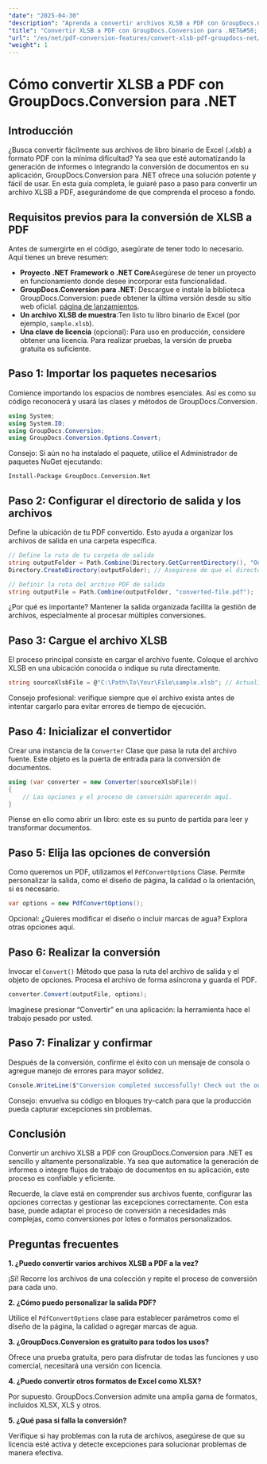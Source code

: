 ```yaml
---
"date": "2025-04-30"
"description": "Aprenda a convertir archivos XLSB a PDF con GroupDocs.Conversion para .NET con esta guía paso a paso. Ideal para profesionales que necesitan una conversión de archivos fluida."
"title": "Convertir XLSB a PDF con GroupDocs.Conversion para .NET&#58; una guía completa"
"url": "/es/net/pdf-conversion-features/convert-xlsb-pdf-groupdocs-net/"
"weight": 1
---
```


# Cómo convertir XLSB a PDF con GroupDocs.Conversion para .NET

## Introducción

¿Busca convertir fácilmente sus archivos de libro binario de Excel (.xlsb) a formato PDF con la mínima dificultad? Ya sea que esté automatizando la generación de informes o integrando la conversión de documentos en su aplicación, GroupDocs.Conversion para .NET ofrece una solución potente y fácil de usar. En esta guía completa, le guiaré paso a paso para convertir un archivo XLSB a PDF, asegurándome de que comprenda el proceso a fondo.

## Requisitos previos para la conversión de XLSB a PDF

Antes de sumergirte en el código, asegúrate de tener todo lo necesario. Aquí tienes un breve resumen:

- **Proyecto .NET Framework o .NET Core**Asegúrese de tener un proyecto en funcionamiento donde desee incorporar esta funcionalidad.
- **GroupDocs.Conversion para .NET**: Descargue e instale la biblioteca GroupDocs.Conversion: puede obtener la última versión desde su sitio web oficial. [página de lanzamientos](https://releases.groupdocs.com/conversion/net/).
- **Un archivo XLSB de muestra**:Ten listo tu libro binario de Excel (por ejemplo, `sample.xlsb`).
- **Una clave de licencia** (opcional): Para uso en producción, considere obtener una licencia. Para realizar pruebas, la versión de prueba gratuita es suficiente.

## Paso 1: Importar los paquetes necesarios

Comience importando los espacios de nombres esenciales. Así es como su código reconocerá y usará las clases y métodos de GroupDocs.Conversion.

```csharp
using System;
using System.IO;
using GroupDocs.Conversion;
using GroupDocs.Conversion.Options.Convert;
```

Consejo: Si aún no ha instalado el paquete, utilice el Administrador de paquetes NuGet ejecutando:

```
Install-Package GroupDocs.Conversion.Net
```

## Paso 2: Configurar el directorio de salida y los archivos

Define la ubicación de tu PDF convertido. Esto ayuda a organizar los archivos de salida en una carpeta específica.

```csharp
// Define la ruta de tu carpeta de salida
string outputFolder = Path.Combine(Directory.GetCurrentDirectory(), "Output");
Directory.CreateDirectory(outputFolder); // Asegúrese de que el directorio exista

// Definir la ruta del archivo PDF de salida
string outputFile = Path.Combine(outputFolder, "converted-file.pdf");
```

¿Por qué es importante? Mantener la salida organizada facilita la gestión de archivos, especialmente al procesar múltiples conversiones.

## Paso 3: Cargue el archivo XLSB

El proceso principal consiste en cargar el archivo fuente. Coloque el archivo XLSB en una ubicación conocida o indique su ruta directamente.

```csharp
string sourceXlsbFile = @"C:\Path\To\Your\File\sample.xlsb"; // Actualizar con la ruta de su archivo
```

Consejo profesional: verifique siempre que el archivo exista antes de intentar cargarlo para evitar errores de tiempo de ejecución.

## Paso 4: Inicializar el convertidor

Crear una instancia de la `Converter` Clase que pasa la ruta del archivo fuente. Este objeto es la puerta de entrada para la conversión de documentos.

```csharp
using (var converter = new Converter(sourceXlsbFile))
{
    // Las opciones y el proceso de conversión aparecerán aquí.
}
```

Piense en ello como abrir un libro: este es su punto de partida para leer y transformar documentos.

## Paso 5: Elija las opciones de conversión

Como queremos un PDF, utilizamos el `PdfConvertOptions` Clase. Permite personalizar la salida, como el diseño de página, la calidad o la orientación, si es necesario.

```csharp
var options = new PdfConvertOptions();
```

Opcional: ¿Quieres modificar el diseño o incluir marcas de agua? Explora otras opciones aquí.

## Paso 6: Realizar la conversión

Invocar el `Convert()` Método que pasa la ruta del archivo de salida y el objeto de opciones. Procesa el archivo de forma asíncrona y guarda el PDF.

```csharp
converter.Convert(outputFile, options);
```

Imagínese presionar “Convertir” en una aplicación: la herramienta hace el trabajo pesado por usted.

## Paso 7: Finalizar y confirmar

Después de la conversión, confirme el éxito con un mensaje de consola o agregue manejo de errores para mayor solidez.

```csharp
Console.WriteLine($"Conversion completed successfully! Check out the output at: {outputFolder}");
```

Consejo: envuelva su código en bloques try-catch para que la producción pueda capturar excepciones sin problemas.

## Conclusión

Convertir un archivo XLSB a PDF con GroupDocs.Conversion para .NET es sencillo y altamente personalizable. Ya sea que automatice la generación de informes o integre flujos de trabajo de documentos en su aplicación, este proceso es confiable y eficiente.

Recuerde, la clave está en comprender sus archivos fuente, configurar las opciones correctas y gestionar las excepciones correctamente. Con esta base, puede adaptar el proceso de conversión a necesidades más complejas, como conversiones por lotes o formatos personalizados.

## Preguntas frecuentes

**1. ¿Puedo convertir varios archivos XLSB a PDF a la vez?**  

¡Sí! Recorre los archivos de una colección y repite el proceso de conversión para cada uno.

**2. ¿Cómo puedo personalizar la salida PDF?**  

Utilice el `PdfConvertOptions` clase para establecer parámetros como el diseño de la página, la calidad o agregar marcas de agua.

**3. ¿GroupDocs.Conversion es gratuito para todos los usos?**  

Ofrece una prueba gratuita, pero para disfrutar de todas las funciones y uso comercial, necesitará una versión con licencia.

**4. ¿Puedo convertir otros formatos de Excel como XLSX?**  

Por supuesto. GroupDocs.Conversion admite una amplia gama de formatos, incluidos XLSX, XLS y otros.

**5. ¿Qué pasa si falla la conversión?**  

Verifique si hay problemas con la ruta de archivos, asegúrese de que su licencia esté activa y detecte excepciones para solucionar problemas de manera efectiva.